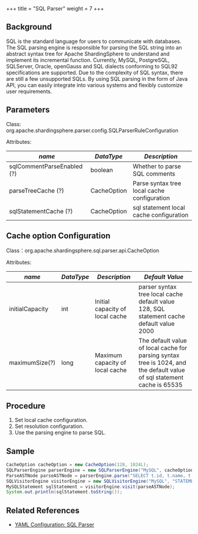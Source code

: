 +++
title = "SQL Parser"
weight = 7
+++

## Background

SQL is the standard language for users to communicate with databases. The SQL parsing engine is responsible for parsing the SQL string into an abstract syntax tree for Apache ShardingSphere to understand and implement its incremental function.
Currently, MySQL, PostgreSQL, SQLServer, Oracle, openGauss and SQL dialects conforming to SQL92 specifications are supported. Due to the complexity of SQL syntax, there are still a few unsupported SQLs.
By using SQL parsing in the form of Java API, you can easily integrate into various systems and flexibly customize user requirements.

## Parameters

Class: org.apache.shardingsphere.parser.config.SQLParserRuleConfiguration

Attributes:

| *name*                     | *DataType*  | *Description*                               |
|----------------------------|-------------|---------------------------------------------|
| sqlCommentParseEnabled (?) | boolean     | Whether to parse SQL comments               |
| parseTreeCache (?)         | CacheOption | Parse syntax tree local cache configuration |
| sqlStatementCache (?)      | CacheOption | sql statement local cache configuration     |

## Cache option Configuration

Class：org.apache.shardingsphere.sql.parser.api.CacheOption

Attributes:

| *name*          | *DataType* | *Description*                   | *Default Value*                                                                                                         |
|-----------------|------------|---------------------------------|-------------------------------------------------------------------------------------------------------------------------|
| initialCapacity | int        | Initial capacity of local cache | parser syntax tree local cache default value 128, SQL statement cache default value 2000                                |
| maximumSize(?)  | long       | Maximum capacity of local cache | The default value of local cache for parsing syntax tree is 1024, and the default value of sql statement cache is 65535 |

## Procedure

1. Set local cache configuration.
2. Set resolution configuration.
3. Use the parsing engine to parse SQL.
   
## Sample

```java
CacheOption cacheOption = new CacheOption(128, 1024L);
SQLParserEngine parserEngine = new SQLParserEngine("MySQL", cacheOption);
ParseASTNode parseASTNode = parserEngine.parse("SELECT t.id, t.name, t.age FROM table1 AS t ORDER BY t.id DESC;", false);
SQLVisitorEngine visitorEngine = new SQLVisitorEngine("MySQL", "STATEMENT", false, new Properties());
MySQLStatement sqlStatement = visitorEngine.visit(parseASTNode);
System.out.println(sqlStatement.toString());
```
   
## Related References
- [YAML Configuration: SQL Parser](/en/user-manual/shardingsphere-jdbc/yaml-config/rules/sql-parser/)
